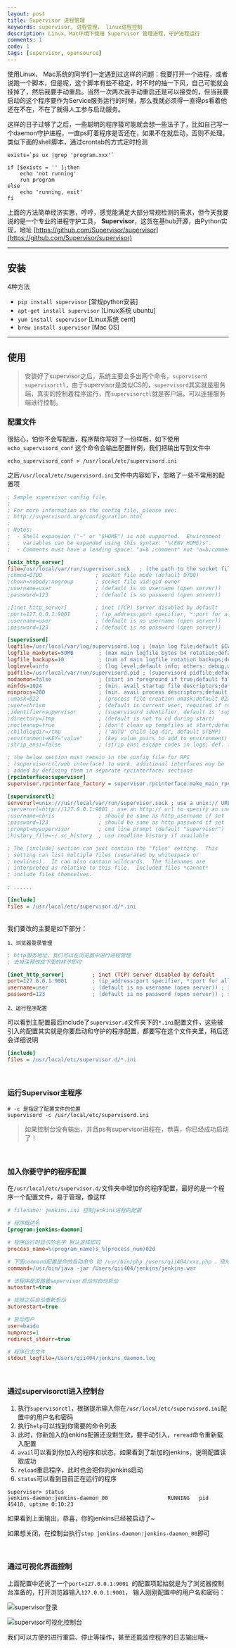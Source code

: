 ```yaml
---
layout: post
title: Supervisor 进程管理
keywords: supervisor, 进程管理， linux进程控制
description: Linux、Mac环境下使用 Supervisor 管理进程，守护进程运行
comments: 1
code: 1
tags: [supervisor, opensource]
---
```


使用Linux、 Mac系统的同学们一定遇到过这样的问题：我要打开一个进程，或者说跑一个脚本，但是呢，这个脚本有些不稳定，时不时的抽一下风，自己可能就会挂掉了，然后我要手动重启。当然一次两次我手动重启还是可以接受的，但当我要启动的这个程序要作为Service服务运行的时候，那么我就必须得一直得ps看着他还在不在，不在了就得人工参与启动服务。

这样的日子过够了之后，一些聪明的程序猿可能就会想一些法子了，比如自己写一个daemon守护进程，一直ps盯着程序是否还在，如果不在就启动，否则不处理。类似下面的shell脚本，通过crontab的方式定时检测

```shell
exists=`ps ux |grep 'program.xxx'`

if [$exists = '' ];then
    echo 'not running'
    run program
else
    echo 'running, exit'
fi
```

上面的方法简单经济实惠，哼哼，感觉能满足大部分常规检测的需求，但今天我要说的是一个专业的进程守护工具， **Supervisor**，这货在基hub开源，由Python实现，地址 [https://github.com/Supervisor/supervisor](https://github.com/Supervisor/supervisor)

------

## 安装
4种方法

-   `pip install supervisor`  [常规python安装]
-   `apt-get install supervisor` [Linux系统 ubuntu]
-   `yum install supervisor` [Linux系统 cent]
-   `brew install supervisor` [Mac OS]

-----

## 使用
> 安装好了supervisor之后，系统主要会多出两个命令，`supervisord` `supervisorctl`，由于supervisor是类似CS的，`supervisord`其实就是服务端，真实的控制着程序运行，而`supervisorctl`就是客户端，可以连接服务端进行控制。


### 配置文件
很贴心，怕你不会写配置，程序帮你写好了一份样板，如下使用
`echo_supervisord_conf` 这个命令会输出配置样例，我们把输出写到文件中

```shell
echo_supervisord_conf > /usr/local/etc/supervisord.ini
```

之后`/usr/local/etc/supervisord.ini`文件中内容如下，忽略了一些不常用的配置项

```ini
; Sample supervisor config file.
;
; For more information on the config file, please see:
; http://supervisord.org/configuration.html
;
; Notes:
;  - Shell expansion ("~" or "$HOME") is not supported.  Environment
;    variables can be expanded using this syntax: "%(ENV_HOME)s".
;  - Comments must have a leading space: "a=b ;comment" not "a=b;comment".

[unix_http_server]
file=/usr/local/var/run/supervisor.sock   ; (the path to the socket file)
;chmod=0700                 ; socket file mode (default 0700)
;chown=nobody:nogroup       ; socket file uid:gid owner
;username=user              ; (default is no username (open server))
;password=123               ; (default is no password (open server))

;[inet_http_server]         ; inet (TCP) server disabled by default
;port=127.0.0.1:9001        ; (ip_address:port specifier, *:port for all iface)
;username=user              ; (default is no username (open server))
;password=123               ; (default is no password (open server))

[supervisord]
logfile=/usr/local/var/log/supervisord.log ; (main log file;default $CWD/supervisord.log)
logfile_maxbytes=50MB        ; (max main logfile bytes b4 rotation;default 50MB)
logfile_backups=10           ; (num of main logfile rotation backups;default 10)
loglevel=info                ; (log level;default info; others: debug,warn,trace)
pidfile=/usr/local/var/run/supervisord.pid ; (supervisord pidfile;default supervisord.pid)
nodaemon=false               ; (start in foreground if true;default false)
minfds=1024                  ; (min. avail startup file descriptors;default 1024)
minprocs=200                 ; (min. avail process descriptors;default 200)
;umask=022                   ; (process file creation umask;default 022)
;user=chrism                 ; (default is current user, required if root)
;identifier=supervisor       ; (supervisord identifier, default is 'supervisor')
;directory=/tmp              ; (default is not to cd during start)
;nocleanup=true              ; (don't clean up tempfiles at start;default false)
;childlogdir=/tmp            ; ('AUTO' child log dir, default $TEMP)
;environment=KEY="value"     ; (key value pairs to add to environment)
;strip_ansi=false            ; (strip ansi escape codes in logs; def. false)

; the below section must remain in the config file for RPC
; (supervisorctl/web interface) to work, additional interfaces may be
; added by defining them in separate rpcinterface: sections
[rpcinterface:supervisor]
supervisor.rpcinterface_factory = supervisor.rpcinterface:make_main_rpcinterface

[supervisorctl]
serverurl=unix:///usr/local/var/run/supervisor.sock ; use a unix:// URL  for a unix socket
;serverurl=http://127.0.0.1:9001 ; use an http:// url to specify an inet socket
;username=chris              ; should be same as http_username if set
;password=123                ; should be same as http_password if set
;prompt=mysupervisor         ; cmd line prompt (default "supervisor")
;history_file=~/.sc_history  ; use readline history if available

; The [include] section can just contain the "files" setting.  This
; setting can list multiple files (separated by whitespace or
; newlines).  It can also contain wildcards.  The filenames are
; interpreted as relative to this file.  Included files *cannot*
; include files themselves.

; ......

[include]
files = /usr/local/etc/supervisor.d/*.ini
```
<br>
我们要改的主要是如下部分：

`1、浏览器登录管理`

```ini
; http服务地址，我们可以在浏览器中进行进程管理
; 去掉注释改成下面的样子即可

[inet_http_server]         ; inet (TCP) server disabled by default
port=127.0.0.1:9001        ; (ip_address:port specifier, *:port for all iface) ; 服务器监听地址
username=user              ; (default is no username (open server)) ; 认证登录时的用户名
password=123               ; (default is no password (open server)) ; 认证登录时的密码
```

`2、运行程序配置`

可以看到主配置最后include了`supervisor.d`文件夹下的`*.ini`配置文件，这些被引入的配置其实就是你要启动和守护的程序配置，都要写在这个文件夹里，稍后还会详细说明

```ini
[include]
files = /usr/local/etc/supervisor.d/*.ini
```
<br>

### 运行Supervisor主程序

```shell
# -c 是指定了配置文件的位置
supervisord -c /usr/local/etc/supervisord.ini
```

> 如果控制台没有输出，并且ps有supervisor进程在，恭喜，你已经成功启动了！

<br>

### 加入你要守护的程序配置

在`/usr/local/etc/supervisor.d/`文件夹中增加你的程序配置，最好的是一个程序一个配置文件，易于管理，像这样

```ini
# filename: jenkins.ini 控制jenkins进程的配置

# 程序概述名
[program:jenkins-daemon]

# 程序运行时显示的名字 默认这样即可
process_name=%(program_name)s_%(process_num)02d

# 下面command配置是你的启动命令 如 /usr/bin/php /users/qii404/xxx.php ，绝对路径，不支持$HOME类似的变量
command=/usr/bin/java -jar /Users/qii404/jenkins/jenkins.war

# 该程序是否随着supervisor启动时自动启动
autostart=true

# 挂掉之后自动重新启动
autorestart=true

# 启动用户
user=baidu
numprocs=1
redirect_stderr=true

# 程序日志文件
stdout_logfile=/Users/qii404/jenkins_daemon.log
```

<br>

### 通过supervisorctl进入控制台

1. 执行`supervisorctl`，根据提示输入你在`/usr/local/etc/supervisord.ini`配置中的用户名和密码
2. 执行`help`可以找到你需要的命令列表
3. 此时，你新加入的jenkins配置还没剩生效，要手动引入，`reread`命令重新载入配置
4. `avail`可以看到你加入的程序和状态，如果看到了新加的jenkins，说明配置读取成功
5. `reload`重启程序，此时也会把你的jenkins启动
6. `status`可以看到目前正在运行的程序

```shell
supervisor> status
jenkins-daemon:jenkins-daemon_00                   RUNNING   pid 45418, uptime 0:10:23
```

如果看到上面输出，恭喜，你的jenkins已经被启动了~

如果想关闭，在控制台执行`stop jenkins-daemon:jenkins-daemon_00`即可

<br>

### 通过可视化界面控制
上面配置中还说了一个`port=127.0.0.1:9001 `的配置项起始就是为了浏览器控制台准备的，打开浏览器输入`127.0.0.1:9001`， 输入刚刚配置中的用户名和密码：

![supervisor登录](https://cdn.jsdelivr.net/gh/qishibo/img/1630656192212-5d11c0e7925fe.jpg)

![supervisor可视化控制台](https://cdn.jsdelivr.net/gh/qishibo/img/1630656194382-5d11c0e85038d.jpg)

我们可以方便的进行重启、停止等操作，甚至还能监控程序的日志输出哦~




